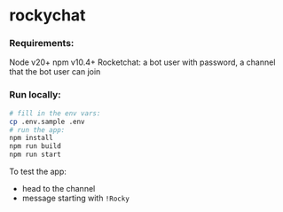 # rockychat

### Requirements:
Node v20+
npm v10.4+
Rocketchat: a bot user with password, a channel that the bot user can join

### Run locally:
```bash
# fill in the env vars:
cp .env.sample .env
# run the app:
npm install
npm run build
npm run start
```

To test the app:
- head to the channel
- message starting with `!Rocky`

